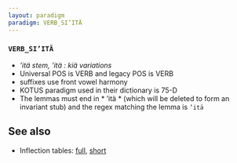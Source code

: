 ```yaml
---
layout: paradigm
paradigm: VERB_SI’ITÄ
---
```

### ` VERB_SI’ITÄ `

* _’itä stem, ’itä : kiä variations_
* Universal POS is VERB and legacy POS is VERB
* suffixes use front vowel harmony
* KOTUS paradigm used in their dictionary is 75-D
* The lemmas must end in * ’itä * (which will be deleted to form an invariant stub) and the regex matching the lemma is ` ’itä `

## See also

* Inflection tables: [full](gen/S/si’itä.html), [short](gen/S/si’itä_wikt.html)

